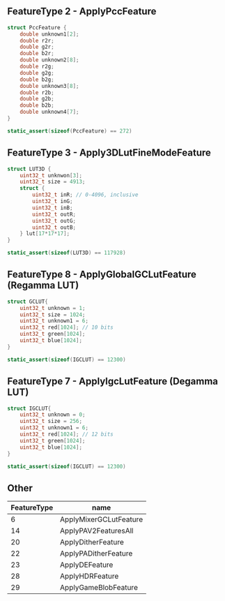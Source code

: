 ## FeatureType 2 - ApplyPccFeature

```cpp
struct PccFeature {
    double unknown1[2];
    double r2r;
    double g2r;
    double b2r;
    double unknown2[8];
    double r2g;
    double g2g;
    double b2g;
    double unknown3[8];
    double r2b;
    double g2b;
    double b2b;
    double unknown4[7];
}

static_assert(sizeof(PccFeature) == 272)
```

## FeatureType 3 - Apply3DLutFineModeFeature

```cpp
struct LUT3D {
    uint32_t unknwon[3];
    uint32_t size = 4913;
    struct {
        uint32_t inR; // 0-4096, inclusive
        uint32_t inG;
        uint32_t inB;
        uint32_t outR;
        uint32_t outG;
        uint32_t outB;
    } lut[17*17*17];
}

static_assert(sizeof(LUT3D) == 117928)

```

## FeatureType 8 - ApplyGlobalGCLutFeature (Regamma LUT)
```cpp
struct GCLUT{
    uint32_t unknown = 1;
    uint32_t size = 1024;
    uint32_t unknown1 = 6;
    uint32_t red[1024]; // 10 bits
    uint32_t green[1024];
    uint32_t blue[1024];
}

static_assert(sizeof(IGCLUT) == 12300)
```

## FeatureType 7 - ApplyIgcLutFeature (Degamma LUT)

```cpp
struct IGCLUT{
    uint32_t unknown = 0;
    uint32_t size = 256;
    uint32_t unknown1 = 6;
    uint32_t red[1024]; // 12 bits
    uint32_t green[1024];
    uint32_t blue[1024];
}

static_assert(sizeof(IGCLUT) == 12300)
```

## Other

|FeatureType| name |
|-----------|-|
| 6 | ApplyMixerGCLutFeature |
| 14 | ApplyPAV2FeaturesAll |
| 20 | ApplyDitherFeature |
| 22 | ApplyPADitherFeature |
| 23 | ApplyDEFeature |
| 28 | ApplyHDRFeature |
| 29 | ApplyGameBlobFeature |
